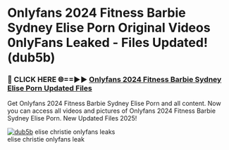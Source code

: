# Onlyfans 2024 Fitness Barbie Sydney Elise Porn Original Videos 0nlyFans Leaked - Files Updated! (dub5b)

<h3>🔴 CLICK HERE 🌐==►► <a href="https://tinyurl.com/4seja8ks" rel="nofollow">Onlyfans 2024 Fitness Barbie Sydney Elise Porn Updated Files</a></h3>

Get Onlyfans 2024 Fitness Barbie Sydney Elise Porn and all content. Now you can access all videos and pictures of Onlyfans 2024 Fitness Barbie Sydney Elise Porn. New Updated Files 2025!

[![dub5b](https://i.imgur.com/EWjZXRe.gif)](https://tinyurl.com/4seja8ks)
elise christie onlyfans leaks<br>
elise christie onlyfans leak